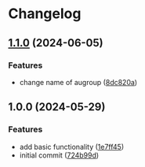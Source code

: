 # Changelog

## [1.1.0](https://github.com/Kibadda/session.nvim/compare/v1.0.0...v1.1.0) (2024-06-05)


### Features

* change name of augroup ([8dc820a](https://github.com/Kibadda/session.nvim/commit/8dc820a0cd87d93b78af8eec95df42bfa077e81c))

## 1.0.0 (2024-05-29)


### Features

* add basic functionality ([1e7ff45](https://github.com/Kibadda/session.nvim/commit/1e7ff456fc9342f9a573f82272fc59c02424085d))
* initial commit ([724b99d](https://github.com/Kibadda/session.nvim/commit/724b99d2e9e4a4c6e0a5035a13a964c97f415231))
